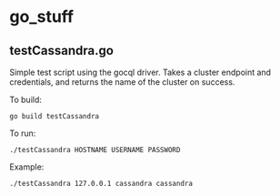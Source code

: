 # go_stuff

## testCassandra.go
Simple test script using the gocql driver.  Takes a cluster endpoint and credentials, and returns the name of the cluster on success.

To build:

    go build testCassandra

To run:

    ./testCassandra HOSTNAME USERNAME PASSWORD

Example:

    ./testCassandra 127.0.0.1 cassandra cassandra
